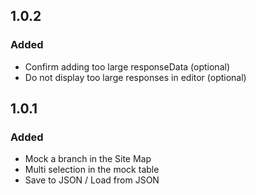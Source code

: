 ## 1.0.2
### Added
- Confirm adding too large responseData (optional)
- Do not display too large responses in editor (optional)

## 1.0.1
### Added
- Mock a branch in the Site Map
- Multi selection in the mock table
- Save to JSON / Load from JSON
